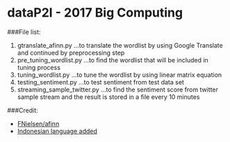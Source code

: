 # dataP2I - 2017 Big Computing

###File list:
1. gtranslate_afinn.py
...to translate the wordlist by using Google Translate and continued by preprocessing step
2. pre_tuning_wordlist.py
...to find the wordlist that will be included in tuning process
3. tuning_wordlist.py
...to tune the wordlist by using linear matrix equation
4. testing_sentiment.py
...to test sentiment from test data set
5. streaming_sample_twitter.py
...to find the sentiment score from twitter sample stream and the result is stored in a file every 10 minutes

###Credit:
* [FNielsen/afinn](https://github.com/fnielsen/afinn)
* [Indonesian language added](https://github.com/dataP2I/afinn)
